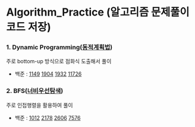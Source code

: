 # Algorithm_Practice (알고리즘 문제풀이 코드 저장)
### 1. Dynamic Programming([동적계획법](https://github.com/junu0516/Algorithm_Practice/tree/main/Dynamic_Programming))
주로 bottom-up 방식으로 점화식 도출해서 풀이
* 백준 : [1149](https://github.com/junu0516/Algorithm_Practice/blob/main/Dynamic_Programming/src/baekjoon/Boj_1149.java) [1904](https://github.com/junu0516/Algorithm_Practice/blob/main/Dynamic_Programming/src/baekjoon/Boj_1904.java) [1932](https://github.com/junu0516/Algorithm_Practice/blob/main/Dynamic_Programming/src/baekjoon/Boj_1932.java) [11726](https://github.com/junu0516/Algorithm_Practice/blob/main/Dynamic_Programming/src/baekjoon/Boj_11726.java)
### 2. BFS([너비우선탐색](https://github.com/junu0516/Algorithm_Practice/tree/main/Breadth_First_Search))
주로 인접행렬을 활용하여 풀이
* 백준 : [1012](https://github.com/junu0516/Algorithm_Practice/blob/main/Breadth_First_Search/src/baekjoon/Boj_1012.java) [2178](https://github.com/junu0516/Algorithm_Practice/blob/main/Breadth_First_Search/src/baekjoon/Boj_2178.java) [2606](https://github.com/junu0516/Algorithm_Practice/blob/main/Breadth_First_Search/src/baekjoon/Boj_2606.java) [7576](https://github.com/junu0516/Algorithm_Practice/blob/main/Breadth_First_Search/src/baekjoon/Boj_7576.java)
